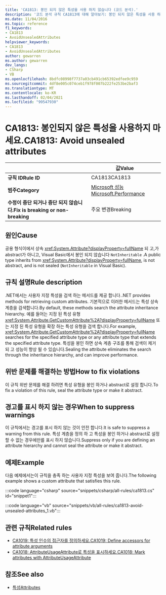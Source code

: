 ```yaml
---
title: 'CA1813: 봉인 되지 않은 특성을 사용 하지 않습니다 (코드 분석).'
description: '코드 분석 규칙 CA1813에 대해 알아보기: 봉인 되지 않은 특성을 사용 하지 않습니다.'
ms.date: 11/04/2016
ms.topic: reference
f1_keywords:
- CA1813
- AvoidUnsealedAttributes
helpviewer_keywords:
- CA1813
- AvoidUnsealedAttributes
author: gewarren
ms.author: gewarren
dev_langs:
- CSharp
- VB
ms.openlocfilehash: 8bdfc08998f7737a03cb491cb65392edfee9c959
ms.sourcegitcommit: 4df8e005c074ceb1f978f007b222fe253be2baf3
ms.translationtype: MT
ms.contentlocale: ko-KR
ms.lasthandoff: 02/04/2021
ms.locfileid: "99547930"
---
```

# <a name="ca1813-avoid-unsealed-attributes"></a><span data-ttu-id="6cf5d-103">CA1813: 봉인되지 않은 특성을 사용하지 마세요.</span><span class="sxs-lookup"><span data-stu-id="6cf5d-103">CA1813: Avoid unsealed attributes</span></span>

| | <span data-ttu-id="6cf5d-104">값</span><span class="sxs-lookup"><span data-stu-id="6cf5d-104">Value</span></span> |
|-|-|
| <span data-ttu-id="6cf5d-105">**규칙 ID**</span><span class="sxs-lookup"><span data-stu-id="6cf5d-105">**Rule ID**</span></span> |<span data-ttu-id="6cf5d-106">CA1813</span><span class="sxs-lookup"><span data-stu-id="6cf5d-106">CA1813</span></span>|
| <span data-ttu-id="6cf5d-107">**범주**</span><span class="sxs-lookup"><span data-stu-id="6cf5d-107">**Category**</span></span> |[<span data-ttu-id="6cf5d-108">Microsoft 성능</span><span class="sxs-lookup"><span data-stu-id="6cf5d-108">Microsoft.Performance</span></span>](performance-warnings.md)|
| <span data-ttu-id="6cf5d-109">**수정이 중단 되거나 중단 되지 않습니다.**</span><span class="sxs-lookup"><span data-stu-id="6cf5d-109">**Fix is breaking or non-breaking**</span></span> |<span data-ttu-id="6cf5d-110">주요 변경</span><span class="sxs-lookup"><span data-stu-id="6cf5d-110">Breaking</span></span>|

## <a name="cause"></a><span data-ttu-id="6cf5d-111">원인</span><span class="sxs-lookup"><span data-stu-id="6cf5d-111">Cause</span></span>

<span data-ttu-id="6cf5d-112">공용 형식이에서 상속 <xref:System.Attribute?displayProperty=fullName> 되 고,가 abstract가 아니고, Visual Basic에서 봉인 되지 않습니다 `NotInheritable` .</span><span class="sxs-lookup"><span data-stu-id="6cf5d-112">A public type inherits from <xref:System.Attribute?displayProperty=fullName>, is not abstract, and is not sealed (`NotInheritable` in Visual Basic).</span></span>

## <a name="rule-description"></a><span data-ttu-id="6cf5d-113">규칙 설명</span><span class="sxs-lookup"><span data-stu-id="6cf5d-113">Rule description</span></span>

<span data-ttu-id="6cf5d-114">.NET에서는 사용자 지정 특성을 검색 하는 메서드를 제공 합니다.</span><span class="sxs-lookup"><span data-stu-id="6cf5d-114">.NET provides methods for retrieving custom attributes.</span></span> <span data-ttu-id="6cf5d-115">기본적으로 이러한 메서드는 특성 상속 계층을 검색합니다.</span><span class="sxs-lookup"><span data-stu-id="6cf5d-115">By default, these methods search the attribute inheritance hierarchy.</span></span> <span data-ttu-id="6cf5d-116">예를 들어는 지정 된 특성 유형 <xref:System.Attribute.GetCustomAttribute%2A?displayProperty=fullName> 또는 지정 된 특성 유형을 확장 하는 특성 유형을 검색 합니다.</span><span class="sxs-lookup"><span data-stu-id="6cf5d-116">For example, <xref:System.Attribute.GetCustomAttribute%2A?displayProperty=fullName> searches for the specified attribute type or any attribute type that extends the specified attribute type.</span></span> <span data-ttu-id="6cf5d-117">특성을 봉인 하면 상속 계층 구조를 통해 검색이 제거 되 고 성능이 향상 될 수 있습니다.</span><span class="sxs-lookup"><span data-stu-id="6cf5d-117">Sealing the attribute eliminates the search through the inheritance hierarchy, and can improve performance.</span></span>

## <a name="how-to-fix-violations"></a><span data-ttu-id="6cf5d-118">위반 문제를 해결하는 방법</span><span class="sxs-lookup"><span data-stu-id="6cf5d-118">How to fix violations</span></span>

<span data-ttu-id="6cf5d-119">이 규칙 위반 문제를 해결 하려면 특성 유형을 봉인 하거나 abstract로 설정 합니다.</span><span class="sxs-lookup"><span data-stu-id="6cf5d-119">To fix a violation of this rule, seal the attribute type or make it abstract.</span></span>

## <a name="when-to-suppress-warnings"></a><span data-ttu-id="6cf5d-120">경고를 표시 하지 않는 경우</span><span class="sxs-lookup"><span data-stu-id="6cf5d-120">When to suppress warnings</span></span>

<span data-ttu-id="6cf5d-121">이 규칙에서는 경고를 표시 하지 않는 것이 안전 합니다.</span><span class="sxs-lookup"><span data-stu-id="6cf5d-121">It is safe to suppress a warning from this rule.</span></span> <span data-ttu-id="6cf5d-122">특성 계층을 정의 하 고 특성을 봉인 하거나 abstract로 설정할 수 없는 경우에만를 표시 하지 않습니다.</span><span class="sxs-lookup"><span data-stu-id="6cf5d-122">Suppress only if you are defining an attribute hierarchy and cannot seal the attribute or make it abstract.</span></span>

## <a name="example"></a><span data-ttu-id="6cf5d-123">예제</span><span class="sxs-lookup"><span data-stu-id="6cf5d-123">Example</span></span>

<span data-ttu-id="6cf5d-124">다음 예제에서는이 규칙을 충족 하는 사용자 지정 특성을 보여 줍니다.</span><span class="sxs-lookup"><span data-stu-id="6cf5d-124">The following example shows a custom attribute that satisfies this rule.</span></span>

:::code language="csharp" source="snippets/csharp/all-rules/ca1813.cs" id="snippet1":::

:::code language="vb" source="snippets/vb/all-rules/ca1813-avoid-unsealed-attributes_1.vb":::

## <a name="related-rules"></a><span data-ttu-id="6cf5d-125">관련 규칙</span><span class="sxs-lookup"><span data-stu-id="6cf5d-125">Related rules</span></span>

- [<span data-ttu-id="6cf5d-126">CA1019: 특성 인수의 접근자를 정의하세요.</span><span class="sxs-lookup"><span data-stu-id="6cf5d-126">CA1019: Define accessors for attribute arguments</span></span>](ca1019.md)
- [<span data-ttu-id="6cf5d-127">CA1018: AttributeUsageAttribute로 특성을 표시하세요.</span><span class="sxs-lookup"><span data-stu-id="6cf5d-127">CA1018: Mark attributes with AttributeUsageAttribute</span></span>](ca1018.md)

## <a name="see-also"></a><span data-ttu-id="6cf5d-128">참조</span><span class="sxs-lookup"><span data-stu-id="6cf5d-128">See also</span></span>

- [<span data-ttu-id="6cf5d-129">특성</span><span class="sxs-lookup"><span data-stu-id="6cf5d-129">Attributes</span></span>](../../../standard/design-guidelines/attributes.md)
